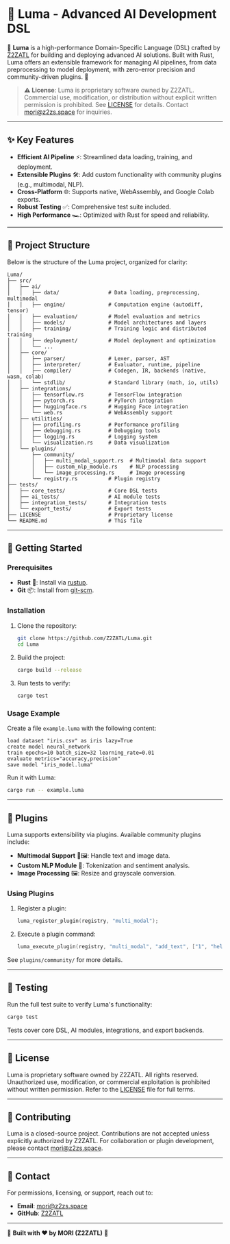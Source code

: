 # 🌟 Luma - Advanced AI Development DSL

🚀 **Luma** is a high-performance Domain-Specific Language (DSL) crafted by [Z2ZATL](https://github.com/Z2ZATL) for building and deploying advanced AI solutions. Built with Rust, Luma offers an extensible framework for managing AI pipelines, from data preprocessing to model deployment, with zero-error precision and community-driven plugins. 🎉

> **⚠️ License**: Luma is proprietary software owned by Z2ZATL. Commercial use, modification, or distribution without explicit written permission is prohibited. See [LICENSE](#license) for details. Contact [mori@z2zs.space](mailto:mori@z2zs.space) for inquiries.

---

## ✨ Key Features

- **Efficient AI Pipeline** ⚡: Streamlined data loading, training, and deployment.
- **Extensible Plugins** 🛠️: Add custom functionality with community plugins (e.g., multimodal, NLP).
- **Cross-Platform** 🌐: Supports native, WebAssembly, and Google Colab exports.
- **Robust Testing** ✅: Comprehensive test suite included.
- **High Performance** 🏎️: Optimized with Rust for speed and reliability.

---

## 📂 Project Structure

Below is the structure of the Luma project, organized for clarity:

```plaintext
Luma/
├── src/
│   ├── ai/
│   │   ├── data/                # Data loading, preprocessing, multimodal
│   │   ├── engine/              # Computation engine (autodiff, tensor)
│   │   ├── evaluation/          # Model evaluation and metrics
│   │   ├── models/              # Model architectures and layers
│   │   ├── training/            # Training logic and distributed training
│   │   ├── deployment/          # Model deployment and optimization
│   │   └── ...
│   ├── core/
│   │   ├── parser/              # Lexer, parser, AST
│   │   ├── interpreter/         # Evaluator, runtime, pipeline
│   │   ├── compiler/            # Codegen, IR, backends (native, wasm, colab)
│   │   └── stdlib/              # Standard library (math, io, utils)
│   ├── integrations/
│   │   ├── tensorflow.rs        # TensorFlow integration
│   │   ├── pytorch.rs           # PyTorch integration
│   │   ├── huggingface.rs       # Hugging Face integration
│   │   └── web.rs               # WebAssembly support
│   ├── utilities/
│   │   ├── profiling.rs         # Performance profiling
│   │   ├── debugging.rs         # Debugging tools
│   │   ├── logging.rs           # Logging system
│   │   └── visualization.rs     # Data visualization
│   └── plugins/
│       ├── community/
│       │   ├── multi_modal_support.rs  # Multimodal data support
│       │   ├── custom_nlp_module.rs    # NLP processing
│       │   └── image_processing.rs     # Image processing
│       └── registry.rs          # Plugin registry
├── tests/
│   ├── core_tests/              # Core DSL tests
│   ├── ai_tests/                # AI module tests
│   ├── integration_tests/       # Integration tests
│   └── export_tests/            # Export tests
├── LICENSE                      # Proprietary license
└── README.md                    # This file
```

---

## 🚀 Getting Started

### Prerequisites

- **Rust** 🦀: Install via [rustup](https://rustup.rs/).
- **Git** 📦: Install from [git-scm](https://git-scm.com/).

### Installation

1. Clone the repository:
   ```bash
   git clone https://github.com/Z2ZATL/Luma.git
   cd Luma
   ```
2. Build the project:
   ```bash
   cargo build --release
   ```
3. Run tests to verify:
   ```bash
   cargo test
   ```

### Usage Example

Create a file `example.luma` with the following content:

```luma
load dataset "iris.csv" as iris lazy=True
create model neural_network
train epochs=10 batch_size=32 learning_rate=0.01
evaluate metrics="accuracy,precision"
save model "iris_model.luma"
```

Run it with Luma:
```bash
cargo run -- example.luma
```

---

## 🔌 Plugins

Luma supports extensibility via plugins. Available community plugins include:

- **Multimodal Support** 📝🖼️: Handle text and image data.
- **Custom NLP Module** 💬: Tokenization and sentiment analysis.
- **Image Processing** 🖼️: Resize and grayscale conversion.

### Using Plugins

1. Register a plugin:
   ```c
   luma_register_plugin(registry, "multi_modal");
   ```
2. Execute a plugin command:
   ```c
   luma_execute_plugin(registry, "multi_modal", "add_text", ["1", "hello", "world"], 3);
   ```

See `plugins/community/` for more details.

---

## 🧪 Testing

Run the full test suite to verify Luma's functionality:
```bash
cargo test
```

Tests cover core DSL, AI modules, integrations, and export backends.

---

## 📜 License

Luma is proprietary software owned by Z2ZATL. All rights reserved. Unauthorized use, modification, or commercial exploitation is prohibited without written permission. Refer to the [LICENSE](LICENSE) file for full terms.

---

## 🤝 Contributing

Luma is a closed-source project. Contributions are not accepted unless explicitly authorized by Z2ZATL. For collaboration or plugin development, please contact [mori@z2zs.space](mailto:mori@z2zs.space).

---

## 📧 Contact

For permissions, licensing, or support, reach out to:
- **Email**: [mori@z2zs.space](mailto:mori@z2zs.space)
- **GitHub**: [Z2ZATL](https://github.com/Z2ZATL)

---

🌟 **Built with ❤️ by MORI (Z2ZATL)** 🌟